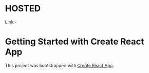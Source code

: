 # HOSTED

Link:-  


# Getting Started with Create React App

This project was bootstrapped with [Create React App](https://github.com/facebook/create-react-app).

